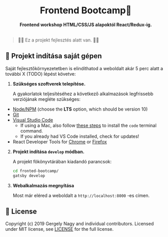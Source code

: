 <h1 align="center">Frontend Bootcamp🍵</h1>

<div align="center">
  <strong>Frontend workshop HTML/CSS/JS alapoktól React/Redux-ig.</strong>
</div>

<br />

> 🚨🚨 Ez a projekt fejlesztés alatt van. 🚨🚨

## 🚀 Projekt indítása saját gépen

Saját fejlesztőkörnyezetetben is elindíthatod a weboldalt akár 5 perc alatt a további X (TODO) lépést követve:

1.  **Szükséges szoftverek telepítése.**

    A gyakorlatok teljesítéséhez a következő alkalmazások legfrissebb verziójának megléte szükséges:

- [Node/NPM](https://nodejs.org/en/) (choose the **LTS** option, which should be version 10)
- [Git](https://git-scm.com/downloads)
- [Visual Studio Code](https://code.visualstudio.com)
  - If using a Mac, also follow [these steps](https://code.visualstudio.com/docs/setup/mac#_launching-from-the-command-line) to install the `code` terminal command.
  - If you already had VS Code installed, check for updates!
- React Developer Tools for [Chrome](https://chrome.google.com/webstore/detail/react-developer-tools/fmkadmapgofadopljbjfkapdkoienihi?hl=en) or [Firefox](https://addons.mozilla.org/en-US/firefox/addon/react-devtools/)

2.  **Projekt indítása `develop` módban.**

    A projekt fökönyvtárában kiadandó parancsok:

    ```sh
    cd fronted-bootcamp/
    gatsby develop
    ```

3.  **Webalkalmazás megnyítása**

    Most már eléred a weboldalt a  `http://localhost:8000` -es címen. 


## :memo: License

Copyright (c) 2019 Gergely Nagy and individual contributors. Licensed under MIT license, see [LICENSE](LICENSE) for the full license.
